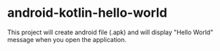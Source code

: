 # android-kotlin-hello-world

This project will create android file (.apk) and will display "Hello World" message when you open the application.
